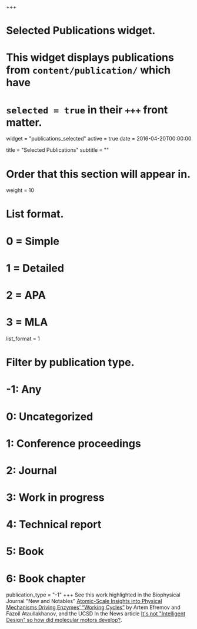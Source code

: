+++
# Selected Publications widget.
# This widget displays publications from `content/publication/` which have
# `selected = true` in their `+++` front matter.
widget = "publications_selected"
active = true
date = 2016-04-20T00:00:00

title = "Selected Publications"
subtitle = ""

# Order that this section will appear in.
weight = 10

# List format.
#   0 = Simple
#   1 = Detailed
#   2 = APA
#   3 = MLA
list_format = 1

# Filter by publication type.
# -1: Any
#  0: Uncategorized
#  1: Conference proceedings
#  2: Journal
#  3: Work in progress
#  4: Technical report
#  5: Book
#  6: Book chapter
publication_type = "-1"
+++
See this work highlighted in the Biophysical Journal "New and Notables" [Atomic-Scale Insights into Physical Mechanisms Driving Enzymes’ “Working Cycles”](https://www.cell.com/biophysj/fulltext/S0006-3495(18)30444-2) by Artem Efremov and Fazoil Ataullakhanov, and the UCSD In the News article [It's not "Intelligent Design" so how did molecular motors develop?](http://ucsdhealthsciences.tumblr.com/post/173707350285/its-not-intelligent-design-so-how-did).
